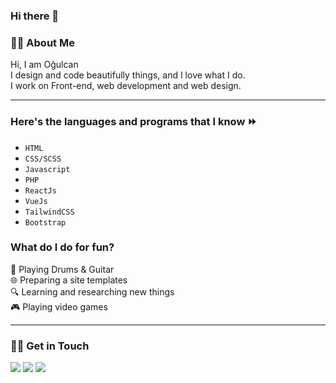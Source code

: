 ### Hi there 👋


### 🧑‍💻 About Me

  Hi, I am Oğulcan <br/>
  I design and code beautifully things, and I love what I do. <br/>
  I work on Front-end, web development and web design.
  
  <hr/>
  
### Here's the languages and programs that I know ⏩ 
- `HTML`
- `CSS/SCSS`
- `Javascript`
- `PHP`
- `ReactJs`
- `VueJs`
- `TailwindCSS`
- `Bootstrap`

### What do I do for fun?
🎵 Playing Drums & Guitar <br/>
🌐 Preparing a site templates <br/>
🔍 Learning and researching new things <br/>
🎮 Playing video games <br/>
<hr>

### 🙋‍♂️ Get in Touch 
<p>
<a href="mailto:cancevdev@gmail.com"><img src="https://img.shields.io/badge/-cancevdev@gmail.com-171717?logo=gmail&logoColor=EA4335"></a>
<a href="https://cevdev.site/"><img src="https://img.shields.io/badge/-cevdev.site-171717"></a>
<a href="https://www.linkedin.com/in/o%C4%9Fulcan-%C3%A7evik-3ba1961b3/"><img src="https://img.shields.io/badge/-Linkedin-171717?logo=linkedin&logoColor=0077B5"></a>
</p>
